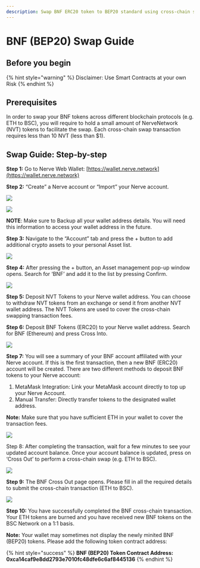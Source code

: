 ```yaml
---
description: Swap BNF ERC20 token to BEP20 standard using cross-chain swap.
---
```


# BNF \(BEP20\) Swap Guide

## Before you begin

{% hint style="warning" %}
Disclaimer: Use Smart Contracts at your own Risk
{% endhint %}

## Prerequisites

In order to swap your BNF tokens across different blockchain protocols \(e.g. ETH to BSC\), you will require to hold a small amount of NerveNetwork \(NVT\) tokens to facilitate the swap. Each cross-chain swap transaction requires less than 10 NVT \(less than $1\).

## Swap Guide: Step-by-step

**Step 1:** Go to Nerve Web Wallet: [https://wallet.nerve.network](https://wallet.nerve.network)

**Step 2:** “Create” a Nerve account or “Import” your Nerve account.

![](../../.gitbook/assets/image%20%2845%29.png)

![](../../.gitbook/assets/image%20%2843%29.png)

**NOTE**: Make sure to Backup all your wallet address details. You will need this information to access your wallet address in the future.

**Step 3:** Navigate to the “Account” tab and press the + button to add additional crypto assets to your personal Asset list.

![](../../.gitbook/assets/image%20%2844%29.png)

**Step 4:** After pressing the + button, an Asset management pop-up window opens. Search for ‘BNF’ and add it to the list by pressing Confirm.

![](../../.gitbook/assets/image%20%2847%29.png)

**Step 5:** Deposit NVT Tokens to your Nerve wallet address. You can choose to withdraw NVT tokens from an exchange or send it from another NVT wallet address. The NVT Tokens are used to cover the cross-chain swapping transaction fees.

**Step 6:** Deposit BNF Tokens \(ERC20\) to your Nerve wallet address. Search for BNF \(Ethereum\) and press Cross Into.

![](../../.gitbook/assets/image%20%2849%29.png)

**Step 7:** You will see a summary of your BNF account affiliated with your Nerve account. If this is the first transaction, then a new BNF \(ERC20\) account will be created. There are two different methods to deposit BNF tokens to your Nerve account:

1. MetaMask Integration: Link your MetaMask account directly to top up your Nerve Account.
2. Manual Transfer: Directly transfer tokens to the designated wallet address. 

**Note:** Make sure that you have sufficient ETH in your wallet to cover the transaction fees.

![](../../.gitbook/assets/image%20%2848%29.png)

Step 8: After completing the transaction, wait for a few minutes to see your updated account balance. Once your account balance is updated, press on ‘Cross Out’ to perform a cross-chain swap \(e.g. ETH to BSC\).

![](../../.gitbook/assets/image%20%2850%29.png)

**Step 9:** The BNF Cross Out page opens. Please fill in all the required details to submit the cross-chain transaction \(ETH to BSC\).

![](../../.gitbook/assets/image%20%2846%29.png)

**Step 10:** You have successfully completed the BNF cross-chain transaction. Your ETH tokens are burned and you have received new BNF tokens on the BSC Network on a 1:1 basis. 

**Note:** Your wallet may sometimes not display the newly minited BNF \(BEP20\) tokens. Please add the following token contract address:

{% hint style="success" %}
**BNF \(BEP20\) Token Contract Address: 0xca14caf9e8dd2793e7010fc48dfe6c6af8445136**
{% endhint %}

